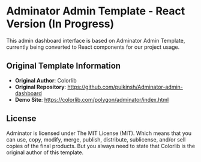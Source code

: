 # Adminator Admin Template - React Version (In Progress)
This admin dashboard interface is based on Adminator Admin Template, currently being converted to React components for our project usage.
## Original Template Information
- **Original Author**: Colorlib
- **Original Repository**: https://github.com/puikinsh/Adminator-admin-dashboard
- **Demo Site**: https://colorlib.com/polygon/adminator/index.html

## License
Adminator is licensed under The MIT License (MIT). Which means that you can use, copy, modify, merge, publish, distribute, sublicense, and/or sell copies of the final products. But you always need to state that Colorlib is the original author of this template.